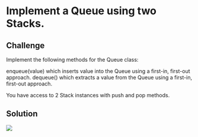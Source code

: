 # Implement a Queue using two Stacks.


## Challenge
Implement the following methods for the Queue class:

enqueue(value) which inserts value into the Queue using a first-in, first-out approach.
dequeue() which extracts a value from the Queue using a first-in, first-out approach.

You have access to 2 Stack instances with push and pop methods.

## Solution
![](https://assets/IMG_1309.jpg)